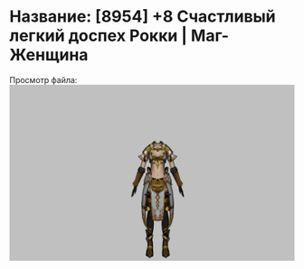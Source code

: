 # Название: [8954] +8 Счастливый легкий доспех Рокки | Маг-Женщина

Просмотр файла:
![p050032.png](p050032.png)